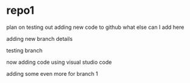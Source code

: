 # repo1

plan on testing out adding new code to github
what else can I add here

adding new branch details

testing branch

now adding code using visual studio code

adding some even more for branch 1